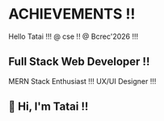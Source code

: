 # ACHIEVEMENTS !!
Hello Tatai !!!
@ cse !!
@ Bcrec'2026 !!!
<!DOCTYPE html>

## Full Stack Web Developer !!
MERN Stack Enthusiast !!!
UX/UI Designer !!!

## 👋 Hi, I'm Tatai !!
